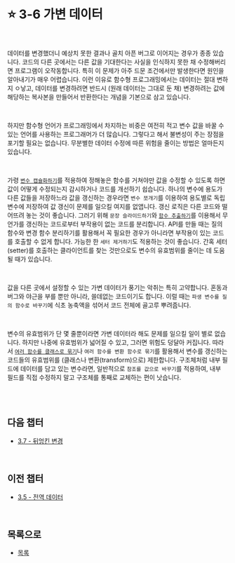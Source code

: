 # :star: 3-6 가변 데이터

<br>

데이터를 변경했더니 예상치 못한 결과나 골치 아픈 버그로 이어지는 경우가 종종 있습니다. 코드의 다른 곳에서는 다른 값을 기대한다는 사실을 인식하지 못한 채 수정해버리면 프로그램이 오작동합니다. 특히 이 문제가 아주 드문 조건에서만 발생한다면 원인을 알아내기가 매우 어렵습니다. 이런 이유로 함수형 프로그래밍에서는 데이터는 절대 변하지 ㅇ낳고, 데이터를 변경하려면 반드시 (원래 데이터는 그대로 둔 채) 변경하려는 값에 해당하는 복사본을 만들어서 반환한다는 개념을 기본으로 삼고 있습니다.

<br>

하지만 함수형 언어가 프로그래밍에서 차지하는 비중은 여전히 적고 변수 값을 바꿀 수 있는 언어를 사용하는 프로그래머가 더 많습니다. 그렇다고 해서 불변성이 주는 장점을 포기할 필요는 없습니다. 무분별한 데이터 수정에 따른 위험을 줄이는 방법은 얼마든지 있습니다.

<br>

가령 [`변수 캡슐화하기`](https://github.com/Esoolgnah/Summary_of_Refactoring_2nd_Edition/blob/main/Notes/06_기본적인_리팩터링/06_06_변수_캡슐화하기.md)를 적용하여 정해놓은 함수를 거쳐야만 값을 수정할 수 있도록 하면 값이 어떻게 수정되는지 감시하거나 코드를 개선하기 쉽습니다. 하나의 변수에 용도가 다른 값들을 저장하느라 값을 갱신하는 경우라면 `변수 쪼개기`를 이용하여 용도별로 독립 변수에 저장하여 값 갱신이 문제를 일으킬 여지를 없앱니다. 갱신 로직은 다른 코드와 떨어뜨려 놓는 것이 좋습니다. 그러기 위해 `문장 슬라이드하기`와 [`함수 추출하기`](https://github.com/Esoolgnah/Summary_of_Refactoring_2nd_Edition/blob/main/Notes/06_기본적인_리팩터링/06_01_함수_추출하기.md)를 이용해서 무언가를 갱신하는 코드로부터 부작용이 없는 코드를 분리합니다. API를 만들 때는 질의 함수와 변경 함수 분리하기를 활용해서 꼭 필요한 경우가 아니라면 부작용이 있는 코드를 호출할 수 없게 합니다. 가능한 한 `세터 제거하기`도 적용하는 것이 좋습니다. 간혹 세터(setter)를 호출하는 클라이언트를 찾는 것만으로도 변수의 유효범위를 줄이는 데 도움될 때가 있습니다.

<br>

값을 다른 곳에서 설정할 수 있는 가변 데이터가 풍기는 악취는 특히 고약합니다. 혼동과 버그와 야근을 부를 뿐만 아니라, 쓸데없는 코드이기도 합니다. 이럴 때는 `파생 변수를 질의 함수로 바꾸기`에 식초 농축액을 섞어서 코드 전체에 골고루 뿌려줍니다.

<br>

변수의 유효범위가 단 몇 줄뿐이라면 가변 데이터라 해도 문제를 일으킬 일이 별로 없습니다. 하지만 나중에 유효범위가 넓어질 수 있고, 그러면 위험도 덩달아 커집니다. 따라서 [`여러 함수를 클래스로 묶기`](https://github.com/Esoolgnah/Summary_of_Refactoring_2nd_Edition/blob/main/Notes/06_기본적인_리팩터링/06_09_여러_함수를_클래스로_묶기.md)나 `여러 함수를 변환 함수로 묶기`를 활용해서 변수를 갱신하는 코드들의 유효범위를 (클래스나 변환(transform)으로) 제한합니다. 구조체처럼 내부 필드에 데이터를 담고 있는 변수라면, 일반적으로 `참조를 값으로 바꾸기`를 적용하여, 내부 필드를 직접 수정하지 말고 구조체를 통째로 교체하는 편이 낫습니다.

<br>

<br>

## 다음 챕터

- [3.7 - 뒤엉킨 변경](https://github.com/Esoolgnah/Summary_of_Refactoring_2nd_Edition/blob/main/Notes/03_코드에서_나는_악취/03_07_뒤엉킨_변경.md)

<br>

## 이전 챕터

- [3.5 - 전역 데이터](https://github.com/Esoolgnah/Summary_of_Refactoring_2nd_Edition/blob/main/Notes/03_코드에서_나는_악취/03_05_전역_데이터.md)

<br>

## 목록으로

- [목록](https://github.com/Esoolgnah/Summary_of_Refactoring_2nd_Edition/blob/main/Notes/03_코드에서_나는_악취/03_00_코드에서_나는_악취.md)
